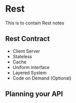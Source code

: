# Rest
This is to contain Rest notes

 ## Rest Contract 
 
 - Client Server
 - Stateless
 - Cache
 - Uniform interface
 - Layered System
 - Code on Demand (Optional)

## Planning your API
